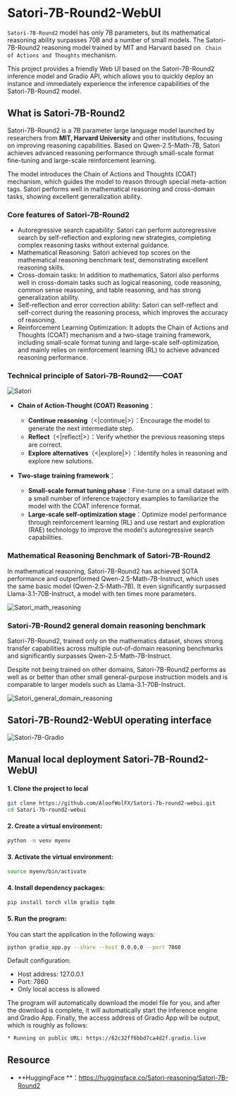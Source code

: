 # Satori-7B-Round2-WebUI

`Satori-7B-Round2`  model has only 7B parameters, but its mathematical reasoning ability surpasses 70B and a number of small models. The Satori-7B-Round2 reasoning model trained by MIT and Harvard based on ` Chain of Actions and Thoughts` mechanism. 

This project provides a friendly Web UI based on the Satori-7B-Round2 inference model and Gradio API, which allows you to quickly deploy an instance and immediately experience the inference capabilities of the Satori-7B-Round2 model. 

## What is Satori-7B-Round2

Satori-7B-Round2 is a 7B parameter large language model launched by researchers from **MIT, Harvard University** and other institutions, focusing on improving reasoning capabilities. Based on Qwen-2.5-Math-7B, Satori achieves advanced reasoning performance through small-scale format fine-tuning and large-scale reinforcement learning.


The model introduces the Chain of Actions and Thoughts (COAT) mechanism, which guides the model to reason through special meta-action tags. Satori performs well in mathematical reasoning and cross-domain tasks, showing excellent generalization ability.

### Core features of Satori-7B-Round2

- Autoregressive search capability: Satori can perform autoregressive search by self-reflection and exploring new strategies, completing complex reasoning tasks without external guidance. 
- Mathematical Reasoning: Satori achieved top scores on the mathematical reasoning benchmark test, demonstrating excellent reasoning skills. 
- Cross-domain tasks: In addition to mathematics, Satori also performs well in cross-domain tasks such as logical reasoning, code reasoning, common sense reasoning, and table reasoning, and has strong generalization ability.
- Self-reflection and error correction ability: Satori can self-reflect and self-correct during the reasoning process, which improves the accuracy of reasoning.
- Reinforcement Learning Optimization: It adopts the Chain of Actions and Thoughts (COAT) mechanism and a two-stage training framework, including small-scale format tuning and large-scale self-optimization, and mainly relies on reinforcement learning (RL) to achieve advanced reasoning performance.


### Technical principle of Satori-7B-Round2——COAT

![Satori](https://s2.loli.net/2025/02/11/mUiAHC4s8yql51z.png)

- **Chain of Action-Thought (COAT) Reasoning**：
  - **Continue reasoning**（<|continue|>）：Encourage the model to generate the next intermediate step. 
  - **Reflect**（<|reflect|>）：Verify whether the previous reasoning steps are correct.
  - **Explore alternatives**（<|explore|>）：Identify holes in reasoning and explore new solutions. 

- **Two-stage training framework**：
  - **Small-scale format tuning phase**：Fine-tune on a small dataset with a small number of inference trajectory examples to familiarize the model with the COAT inference format. 
  - **Large-scale self-optimization stage**：Optimize model performance through reinforcement learning (RL) and use restart and exploration (RAE) technology to improve the model's autoregressive search capabilities.


### Mathematical Reasoning Benchmark of Satori-7B-Round2

In mathematical reasoning, Satori-7B-Round2 has achieved SOTA performance and outperformed Qwen-2.5-Math-7B-Instruct, which uses the same basic model (Qwen-2.5-Math-7B). It even significantly surpassed Llama-3.1-70B-Instruct, a model with ten times more parameters.

![Satori_math_reasoning](https://s2.loli.net/2025/02/13/rIdankjoPZJSNwe.png)

### Satori-7B-Round2 general domain reasoning benchmark

Satori-7B-Round2, trained only on the mathematics dataset, shows strong transfer capabilities across multiple out-of-domain reasoning benchmarks and significantly surpasses Qwen-2.5-Math-7B-Instruct.

Despite not being trained on other domains, Satori-7B-Round2 performs as well as or better than other small general-purpose instruction models and is comparable to larger models such as Llama-3.1-70B-Instruct.

![Satori_general_domain_reasoning](https://s2.loli.net/2025/02/13/k6B2KLUpwhtSmEj.png)

## Satori-7B-Round2-WebUI operating interface

![Satori-7B-Gradio](https://ibb.co/PvJCdhgm)


## Manual local deployment Satori-7B-Round2-WebUI

#### 1. Clone the project to local
```bash
git clone https://github.com/AloofWolFX/Satori-7b-round2-webui.git
cd Satori-7b-round2-webui
```

#### 2. Create a virtual environment:
```bash
python -m venv myenv
```

#### 3. Activate the virtual environment:
```bash
source myenv/bin/activate
```

#### 4. Install dependency packages:
```bash
pip install torch vllm gradio tqdm
```

#### 5. Run the program:

You can start the application in the following ways:
```bash
python gradio_app.py --share --host 0.0.0.0 --port 7860
```

Default configuration:
- Host address: 127.0.0.1
- Port: 7860
- Only local access is allowed


The program will automatically download the model file for you, and after the download is complete, it will automatically start the inference engine and Gradio App. Finally, the access address of Gradio App will be output, which is roughly as follows:
```raw
* Running on public URL: https://62c32ff6bbd7ca4d2f.gradio.live
```

## Resource

- **HuggingFace **：<https://huggingface.co/Satori-reasoning/Satori-7B-Round2>
